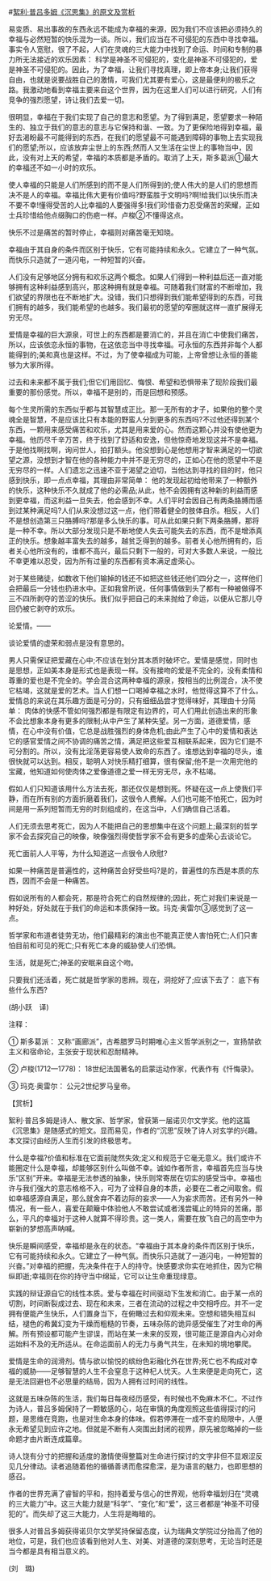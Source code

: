 #[絮利·普吕多姆《沉思集》的原文及赏析](https://www.vrrw.net/wx/12126.html)

易变质、易出事故的东西永远不能成为幸福的来源，因为我们不应该把必须持久的幸福与必然短暂的快乐混为一谈。所以，我们应当在不可侵犯的东西中寻找幸福。事实令人宽慰，很了不起，人们在灵魂的三大能力中找到了命运、时间和专制的暴力所无法接近的欢乐因素： 科学是神圣不可侵犯的，变化是神圣不可侵犯的，爱是神圣不可侵犯的。因此，为了幸福，让我们寻找真理，即上帝本身;让我们获得自由，也就是说要战胜自己的激情，可我们尤其要有爱心，这是最便利的极乐之路。我激动地看到幸福主要来自这个世界，因为在这里人们可以进行研究，人们有竞争的强烈愿望，诗让我们去爱一切。

很明显，幸福在于我们实现了自己的意志和愿望。为了得到满足，愿望要求一种陌生的、独立于我们的意志的意志与它保持和谐、一致。为了更保险地得到幸福，最好去渴盼最不可能得到的东西，在我们的愿望最不可能遇到障碍的事物上去实现我们的愿望;所以，应该放弃尘世上的东西;然而人又生活在尘世上的事物当中，因此，没有对上天的希望，幸福的本质都是矛盾的。取消了上天，斯多葛派①最大的幸福还不如一小时的欢乐。

使人幸福的只能是人们所感到的而不是人们所得到的;使人伟大的是人们的思想而决不是人的幸福。幸福比伟大更有价值吗?野蛮胜于文明吗?啊!给我们以快乐而决不要不幸!懂得受苦的人比幸福的人要强得多!我们珍惜奋力忍受痛苦的荣耀，正如士兵珍惜给他点缀胸口的伤疤一样。卢梭②不懂得这点。

快乐不过是痛苦的暂时停止，幸福则对痛苦毫无知晓。



幸福由于其自身的条件而区别于快乐，它有可能持续和永久。它建立了一种气氛。而快乐只造就了一道闪电，一种短暂的兴奋。

人们没有足够地区分拥有和欢乐这两个概念。如果人们得到一种利益后还一直对能够拥有这种利益感到高兴，那这种拥有就是幸福。可随着我们财富的不断增加，我们欲望的界限也在不断地扩大。没错，我们只想得到我们能希望得到的东西，可我们拥有的越多，我们能希望的也越多。我们最初的愿望的窄圈就这样一直扩展得无穷无尽。

爱情是幸福的巨大源泉，可世上的东西都是要消亡的，并且在消亡中使我们痛苦，所以，应该依恋永恒的事物，在这依恋当中寻找幸福。可永恒的东西并非每个人都能得到的;美和真也是这样。不过，为了使幸福成为可能，上帝曾想让永恒的善能够为大家所得。

过去和未来都不属于我们;但它们用回忆、悔恨、希望和恐惧带来了现阶段我们最重要的那份感觉。所以，幸福不是别的，而是回想和预感。

每个生灵所需的东西似乎都与其智慧成正比。那一无所有的才子，如果他的整个灵魂全是智慧，不是应该比只有本能的野蛮人分到更多的东西吗?不过他还得到某个东西，一颗用来感受痛苦和欢乐，尤其是用来爱的心。然而这颗心并没有使他更为幸福。他历尽千辛万苦，终于找到了舒适和安逸，但他惊奇地发现这并不是幸福。于是他找啊找啊，询问世人，拍打额头。他没想到心是他想用才智来满足的一切欲望之源，没想到才智在他的各种能力中并不是无穷尽的，正如心在他的愿望中不是无穷尽的一样。人们遗忘之迅速不亚于渴望之迫切，当他达到寻找的目的时，他只感到快乐，即一点点幸福，其理由非常简单： 他的发现起初给他带来了一种额外的快乐，这种快乐不久就成了他的必需品;从此，他不会因拥有这种新的利益而感到更幸福，而这利益一旦失去，他会感到不幸。人们平时会因自己有两条胳膊而感到过某种满足吗?人们从来没想过这一点，他们带着健全的肢体自杀。相反，人们不是想创造第三只胳膊吗?那是多么快乐的事。可从此如果只剩下两条胳膊，那将是一种不幸。所以大部分发现只是不断地使人失去可能失去的东西，而不是增添真正的快乐。想象越丰富失去的越多，越贫乏得到的越多。前者关心他所拥有的，后者关心他所没有的，谁都不高兴，最后只剩下一般的，可对大多数人来说，一般比不幸更难以忍受，因为所有过量的东西都有资本满足虚荣心。

对于某些赌徒，如数收下他们输掉的钱还不如把这些钱还他们四分之一，这样他们会把最后一分钱也扔进水中。正如我曾所说，任何事情做到头了都有一种被做得不三不四所剥夺的苦涩的快乐。我们似乎把自己的未来抛给了命运，以便从它那儿夺回仍被它剥夺的欢乐。

论爱情。——

谈论爱情的虚荣和弱点是没有意思的。

男人只需保证把爱藏在心中;不应该在划分其本质时破坏它。爱情是感觉，同时也是思想，正如美本身是形式也是表现一样。没有接吻的爱是不完全的，没有柔情和尊重的爱也是不完全的。学会混合这两种幸福的源泉，按相当的比例混合，决不使它枯竭，这就是爱的艺术。当人们想一口喝掉幸福之水时，他觉得这算不了什么。爱情总的来说在其乐趣方面是可分的，只有细细品尝才觉得味好，其理由十分简单： 肉体的快感不管如何强烈都是有限定有边界的，可人们用此创造出来的形象不会比想象本身有更多的限制;从中产生了某种失望。另一方面，道德爱情，感情，在心中没有价值，它总是战胜强烈的身体危机;由此产生了心中的爱情和表达它的感官爱情之间不协调的痛苦之情，满足把这些爱互相联系起来，因为它们是不可分割的。所以，没有比淫荡更容易使人致命的东西了。谁想达到幸福的尽头，谁很快就可以达到。相反，聪明人对快乐精打细算，很有保留;他不是一次用完他的宝藏，他知道如何使肉体之爱像道德之爱一样无穷无尽，永不枯竭。

假如人们只知道该用什么方法去死，那还仅仅是想到死。怀疑在这一点上使我们平静，而在所有别的方面折磨着我们，这很令人费解。人们也可能不怕死亡，因为时间是用一系列短暂而无穷的时刻组成的，在这当中，人们确信自己活着。

人们无须去思考死亡，因为人不能把自己的思想集中在这个问题上;最深刻的哲学家不会去探究自己的映像，映像强烈得使哲学家不会有更多的虚荣心去谈论它。

死亡面前人人平等，为什么知道这一点很令人欣慰?

如果一种痛苦是普遍性的，这种痛苦会好受些吗?是的，普遍性的东西是本质的东西，因而不会是一种痛苦。

假如说所有的人都会死，那是符合死亡的自然规律的;因此，死亡对我们来说是一种好处，好处就在于我们的命运和本质保持一致。玛克·奥雷尔③感觉到了这一点。

哲学家和布道者徒劳无功，他们最精彩的演出也不能真正使人害怕死亡;人们只害怕目前和可见的死亡;只有死亡本身的威胁使人们恐惧。

生活，就是死亡;神圣的安眠来自这个吻。

只要我们还活着，死亡就是哲学家的思辨。现在，洞挖好了;应该下去了： 底下有些什么东西?

(胡小跃　译)

注释：

① 斯多葛派： 又称“画廊派”，古希腊罗马时期唯心主义哲学派别之一，宣扬禁欲主义和宿命论，主张安于现状和忍耐精神。

② 卢梭(1712—1778)： 18世纪法国著名的启蒙运动作家，代表作有《忏悔录》。

③ 玛克·奥雷尔： 公元2世纪罗马皇帝。

【赏析】

絮利·普吕多姆是诗人、散文家、哲学家，曾获第一届诺贝尔文学奖。他的这篇《沉思集》是随感式的短文。显而易见，作者的“沉思”反映了诗人对玄学的兴趣。本文探讨由经历人生而引发的终极思考。

什么是幸福?价值和标准在它面前陡然失效;定义和规范于它毫无意义。我们或许不能圈定什么是幸福，却能够区别什么叫做不幸。诚如作者所言，幸福首先应当与快乐“区别”开来。幸福是无法参透的抽象，快乐则常寄居在切实的感受当中。幸福也许与我们强大的意志格格不入，可为了诠释自身的本质，必要在二者之间取舍。假如幸福感源自满足，那么就舍弃不着边际的妄求——人为妄求而苦。还有另外一种情况，有一些人，喜爱在颠簸中体验他人不敢尝试或者浅尝辄止的特异的苦痛，那么，平凡的幸福对于这种人就算不得珍贵。这一类人，需要在放飞自己的高空中为崭新的梦想高声呐喊。

快乐是瞬间感受，幸福却是永在的状态。“幸福由于其本身的条件而区别于快乐，它有可能持续和永久。它建立了一种气氛。而快乐只造就了一道闪电，一种短暂的兴奋。”对幸福的把握，先决条件在于人的持守。快感要求你实在地抓住，因为它稍纵即逝;幸福则在你的持守当中绵延，它可以让生命重现绿意。

实践的辩证源自它的线性本质。爱与幸福在时间驱动下生发和消亡。由于某一点的切割，时间断裂成过去、现在和未来，三者在流动的过程之中交相呼应。并不一定拥有便能产生快乐，人们置身当下，在俯瞰过去和仰观未来。空想和错失相互纠结，褪色的希冀幻变为干燥而粗糙的节奏，五味杂陈的诡异感受催生了对生命的再解。所有预设都可能产生谬误，而站在某一未来的反观，很可能正是源自内心对命运始料不及的无所适从。在命运面前人的无力与勇气共生，在未知的境地攀爬。

爱情是生命的润滑剂。情与欲以愉悦的缤纷色彩融化外在世界;死亡也不构成对幸福的威胁——足够智慧的人生不会窒息于这种杞人忧天。人生来便是走向死亡，这是无法回避也不必思量的结局，因为人拥有过时间的线性。

这就是五味杂陈的生活，我们每日每夜经历感受，有时候也不免麻木不仁。不过作为诗人，普吕多姆保持了一颗敏感的心，站在审慎的角度观照这些值得探讨的问题，是思维在竞跑，也是对生命本身的体味。假若停滞在一成不变的局限中，人便永无希望见到应许之地。但就是不断有人突围出封闭的视界，原先被忽略掉的一些命题才由片断连成篇章。

诗人饶有分寸的把握和适度的激情使得整篇对生命进行探讨的文字非但不显艰涩反见几分律动。读者追随着他的循循善诱而愈探愈深，是为语言的魅力，也即思想的感召。

作者的世界充满了睿智的平和，抱持着爱与信心的世界观，他将幸福划归在“灵魂的三大能力”中。这三大能力就是“科学”、“变化”和“爱”，这三者都是“神圣不可侵犯的”。而失却了这三大能力，人生将是晦暗的。

很多人对普吕多姆获得诺贝尔文学奖持保留态度，认为瑞典文学院过分抬高了他的地位，可是，我们也应该看到他对人生、对美、对道德的深刻思考，无论当时还是当今都是具有相当意义的。

(刘　璐)

